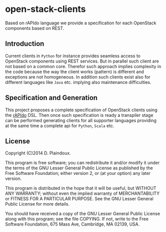 open-stack-clients
==================

Based on rAPIdo language we provide a specification for each OpenStack components based on REST.

## Introduction

Current clients in `Python` for instance provides seamless access to OpenStack components using
REST services. But in parallel such client are not based on a common core. Therefor such approach
implies complexity in the code because the way the client works (pattern) is different and exceptions
are not homogeneous. In addition such clients exist also for different languages like `Java` etc.
implying also maintenance difficulties.

## Specification and Generation

This project proposes a complete specification of OpenStack clients using the [rAPIdo](https://github.com/d-plaindoux/rapido) DSL. Then once such specification is ready a transpiler
stage can be performed generating clients for all supporter languages providing at the same time
a complete api for `Python`, `Scala` etc.

## License 

Copyright (C)2014 D. Plaindoux.

This program is free software; you can redistribute it and/or modify it under the terms of the GNU Lesser General Public License as published by the Free Software Foundation; either version 2, or (at your option) any later version.

This program is distributed in the hope that it will be useful, but WITHOUT ANY WARRANTY; without even the implied warranty of MERCHANTABILITY or FITNESS FOR A PARTICULAR PURPOSE. See the GNU Lesser General Public License for more details.

You should have received a copy of the GNU Lesser General Public License along with this program; see the file COPYING. If not, write to the Free Software Foundation, 675 Mass Ave, Cambridge, MA 02139, USA.
